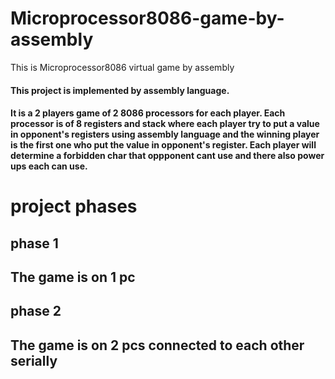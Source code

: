 # Microprocessor8086-game-by-assembly
This is Microprocessor8086 virtual game by assembly
#### This project is implemented by assembly language. 
#### It is a 2 players game of 2 8086 processors for each player. Each processor is of 8 registers and stack where each player try to put a value in opponent's registers using assembly language and the winning player is the first one who put the value in opponent's register. Each player will determine a forbidden char that oppponent cant use and there also power ups each can use.
# project phases
## phase 1 
## The game is on 1 pc 
## phase 2
## The game is on 2 pcs connected to each other serially
